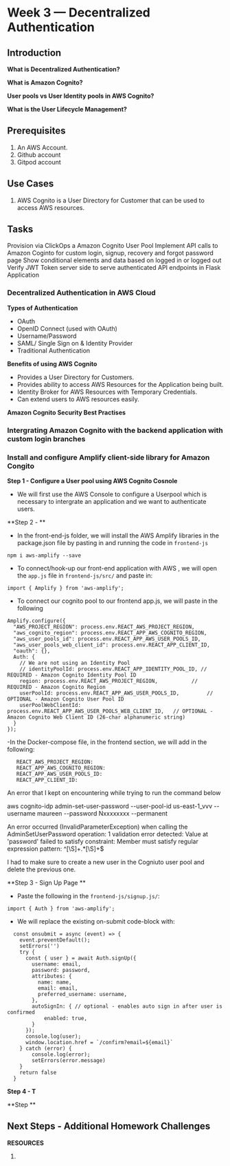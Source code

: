 # Week 3 — Decentralized Authentication

 
## Introduction
**What is Decentralized Authentication?**

**What is Amazon Cognito?**

**User pools vs User Identity pools in AWS Cognito?**

**What is the User Lifecycle Management?**

## Prerequisites
1. An AWS Account.
2. Github account
3. Gitpod account

## Use Cases
1. AWS Cognito is a User Directory for Customer that can be used to access AWS resources.

## Tasks
Provision via ClickOps a Amazon Cognito User Pool
Implement API calls to Amazon Coginto for custom login, signup, recovery and forgot password page
Show conditional elements and data based on logged in or logged out
Verify JWT Token server side to serve authenticated API endpoints in Flask Application

### Decentralized Authentication in AWS Cloud
**Types of Authentication**
- OAuth
- OpenID Connect (used with OAuth)
- Username/Password
- SAML/ Single Sign on & Identity Provider
- Traditional Authentication

**Benefits of using AWS Cognito**
- Provides a User Directory for Customers.
- Provides ability to access AWS Resources for the Application being built.
- Identity Broker for AWS Resources with Temporary Credentials.
- Can extend users to AWS resources easily.

**Amazon Cognito Security Best Practises**



### Intergrating Amazon Cognito with the backend application with custom login branches
### Install and configure Amplify client-side library for Amazon Congito
**Step 1 - Configure a User pool using AWS Cognito Cosnole**
- We will first use the AWS Console to configure a Userpool which is necessary to intergrate an application and we want to authenticate users.

**Step 2 - **
- In the front-end-js folder, we will install the AWS Amplify libraries in the package.json file by pasting in and running the code in ```frontend-js```
```
npm i aws-amplify --save
```

- To connect/hook-up our front-end application with AWS , we will open the ```app.js``` file in ```frontend-js/src/``` and paste in:
```
import { Amplify } from 'aws-amplify';
```

- To connect our cognito pool to our frontend app.js, we will paste in the following
```
Amplify.configure({
  "AWS_PROJECT_REGION": process.env.REACT_AWS_PROJECT_REGION,
  "aws_cognito_region": process.env.REACT_APP_AWS_COGNITO_REGION,
  "aws_user_pools_id": process.env.REACT_APP_AWS_USER_POOLS_ID,
  "aws_user_pools_web_client_id": process.env.REACT_APP_CLIENT_ID,
  "oauth": {},
  Auth: {
    // We are not using an Identity Pool
    // identityPoolId: process.env.REACT_APP_IDENTITY_POOL_ID, // REQUIRED - Amazon Cognito Identity Pool ID
    region: process.env.REACT_AWS_PROJECT_REGION,           // REQUIRED - Amazon Cognito Region
    userPoolId: process.env.REACT_APP_AWS_USER_POOLS_ID,         // OPTIONAL - Amazon Cognito User Pool ID
    userPoolWebClientId: process.env.REACT_APP_AWS_USER_POOLS_WEB_CLIENT_ID,   // OPTIONAL - Amazon Cognito Web Client ID (26-char alphanumeric string)
  }
});
```

-In the Docker-compose file, in the frontend section, we will add in the following:
```
   REACT_AWS_PROJECT_REGION:
   REACT_APP_AWS_COGNITO_REGION:
   REACT_APP_AWS_USER_POOLS_ID:
   REACT_APP_CLIENT_ID:    
```

An error that I kept on encountering while trying to run the command below

aws cognito-idp admin-set-user-password --user-pool-id us-east-1_vvv --username maureen --password Nxxxxxxxx --permanent

An error occurred (InvalidParameterException) when calling the AdminSetUserPassword operation: 1 validation error detected: Value at 'password' failed to satisfy constraint: Member must satisfy regular expression pattern: ^[\S]+.*[\S]+$

I had to make sure to create a new user in the Cogniuto user pool and delete the previous one.


**Step 3 - Sign Up Page **
- Paste the following in the ```frontend-js/signup.js/```:
```
import { Auth } from 'aws-amplify';
```

- We will replace the existing on-submit code-block with:
```
  const onsubmit = async (event) => {
    event.preventDefault();
    setErrors('')
    try {
      const { user } = await Auth.signUp({
        username: email,
        password: password,
        attributes: {
          name: name,
          email: email,
          preferred_username: username,
        },
        autoSignIn: { // optional - enables auto sign in after user is confirmed
            enabled: true,
        }
      });
      console.log(user);
      window.location.href = `/confirm?email=${email}`
    } catch (error) {
        console.log(error);
        setErrors(error.message)
    }
    return false
  }
```


**Step 4 - T**


**Step **


## Next Steps - Additional Homework Challenges



**RESOURCES**
1. [](https://docs.amplify.aws/lib/auth/emailpassword/q/platform/js/)
